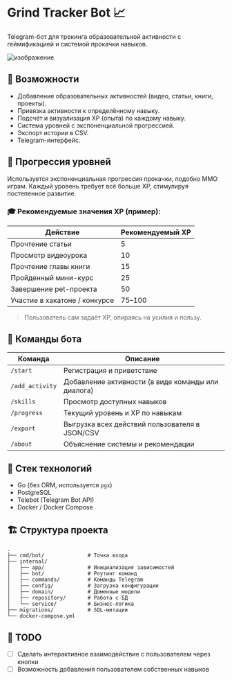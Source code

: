 # Grind Tracker Bot 📈

Telegram-бот для трекинга образовательной активности с геймификацией и системой прокачки навыков.

![изображение](https://github.com/user-attachments/assets/2e7b37a6-dfff-40e8-b22d-e5c82010879d)


## 🚀 Возможности

- Добавление образовательных активностей (видео, статьи, книги, проекты).
- Привязка активности к определённому навыку.
- Подсчёт и визуализация XP (опыта) по каждому навыку.
- Система уровней с экспоненциальной прогрессией.
- Экспорт истории в CSV.
- Telegram-интерфейс.

## 🧠 Прогрессия уровней

Используется экспоненциальная прогрессия прокачки, подобно MMO играм. Каждый уровень требует всё больше XP, стимулируя постепенное развитие.

### 🎓 Рекомендуемые значения XP (пример):

| Действие                      | Рекомендуемый XP |
| ----------------------------- | ---------------- |
| Прочтение статьи              | 5                |
| Просмотр видеоурока           | 10               |
| Прочтение главы книги         | 15               |
| Пройденный мини-курс          | 25               |
| Завершение pet-проекта        | 50               |
| Участие в хакатоне / конкурсе | 75–100           |

> Пользователь сам задаёт XP, опираясь на усилия и пользу.

## 💬 Команды бота

| Команда         | Описание                                           |
| --------------- | -------------------------------------------------- |
| `/start`        | Регистрация и приветствие                          |
| `/add_activity` | Добавление активности (в виде команды или диалога) |
| `/skills`       | Просмотр доступных навыков                         |
| `/progress`     | Текущий уровень и XP по навыкам                    |
| `/export`       | Выгрузка всех действий пользователя в JSON/CSV     |
| `/about`        | Объяснение системы и рекомендации                  |

## 🧱 Стек технологий

* Go (без ORM, используется `pgx`)
* PostgreSQL
* Telebot (Telegram Bot API)
* Docker / Docker Compose

## 🏗 Структура проекта

```
.
├── cmd/bot/              # Точка входа
├── internal/
│   ├── app/              # Инициализация зависимостей
│   ├── bot/              # Роутинг команд
│   ├── commands/         # Команды Telegram
│   ├── config/           # Загрузка конфигурации
│   ├── domain/           # Доменные модели
│   ├── repository/       # Работа с БД
│   └── service/          # Бизнес-логика
├── migrations/           # SQL-митации
└── docker-compose.yml
```

## 📌 TODO

* [ ] Сделать интерактивное взаимодействие с пользователем через кнопки
* [ ] Возможность добавления пользователем собственных навыков
